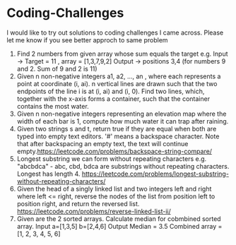# Coding-Challenges
I would like to try out solutions to coding challenges I came across. Please let me know if you see better approch to same problem
1) Find 2 numbers from given array whose sum equals the target
  e.g. Input -> Target = 11 , array = [1,3,7,9,2]
       Output -> positions 3,4 (for numbers 9 and 2. Sum of 9 and 2 is 11)
2) Given n non-negative integers a1, a2, ..., an , where each represents a point at coordinate (i, ai). n vertical lines are drawn such that the two endpoints of the line i is at (i, ai) and (i, 0). Find two lines, which, together with the x-axis forms a container, such that the container contains the most water.
3) Given n non-negative integers representing an elevation map where the width of each bar is 1, compute how much water it can trap after raining.
4) Given two strings s and t, return true if they are equal when both are typed into empty text editors. '#' means a backspace character.
Note that after backspacing an empty text, the text will continue empty.<a>https://leetcode.com/problems/backspace-string-compare/<a>
5) Longest substring we can form without repeating characters e.g. "abcbdca" - abc, cbd, bdca are substrings without repeating characters. Longest has length 4. <a>https://leetcode.com/problems/longest-substring-without-repeating-characters/<a>
6) Given the head of a singly linked list and two integers left and right where left <= right, reverse the nodes of the list from position left to position right, and return the reversed list.
<a>https://leetcode.com/problems/reverse-linked-list-ii/<a>
7) Given are the 2 sorted arrays. Calculate median for cobmbined sorted array. 
Input 
a=[1,3,5]
b=[2,4,6]
Output
Median = 3.5
Combined array = [1, 2, 3, 4, 5, 6]